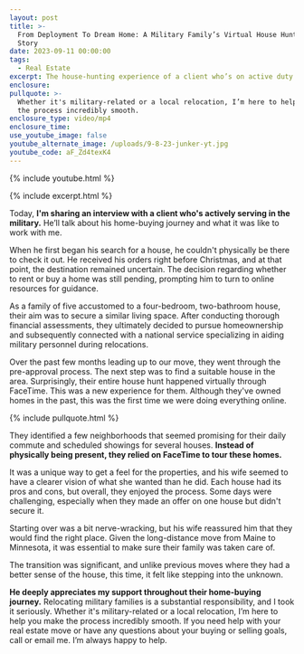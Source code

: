 ```yaml
---
layout: post
title: >-
  From Deployment To Dream Home: A Military Family’s Virtual House Hunt Success
  Story
date: 2023-09-11 00:00:00
tags:
  - Real Estate
excerpt: The house-hunting experience of a client who’s on active duty.
enclosure:
pullquote: >-
  Whether it's military-related or a local relocation, I’m here to help you make
  the process incredibly smooth.
enclosure_type: video/mp4
enclosure_time:
use_youtube_image: false
youtube_alternate_image: /uploads/9-8-23-junker-yt.jpg
youtube_code: aF_Zd4texK4
---
```

{% include youtube.html %}

{% include excerpt.html %}

Today, **I'm sharing an interview with a client who's actively serving in the military.** He’ll talk about his home-buying journey and what it was like to work with me.&nbsp;

When he first began his search for a house, he couldn't physically be there to check it out. He received his orders right before Christmas, and at that point, the destination remained uncertain. The decision regarding whether to rent or buy a home was still pending, prompting him to turn to online resources for guidance.

As a family of five accustomed to a four-bedroom, two-bathroom house, their aim was to secure a similar living space. After conducting thorough financial assessments, they ultimately decided to pursue homeownership and subsequently connected with a national service specializing in aiding military personnel during relocations.

Over the past few months leading up to our move, they went through the pre-approval process. The next step was to find a suitable house in the area. Surprisingly, their entire house hunt happened virtually through FaceTime. This was a new experience for them. Although they've owned homes in the past, this was the first time we were doing everything online.

{% include pullquote.html %}

They identified a few neighborhoods that seemed promising for their daily commute and scheduled showings for several houses. **Instead of physically being present, they relied on FaceTime to tour these homes.**

It was a unique way to get a feel for the properties, and his wife seemed to have a clearer vision of what she wanted than he did. Each house had its pros and cons, but overall, they enjoyed the process. Some days were challenging, especially when they made an offer on one house but didn't secure it.

Starting over was a bit nerve-wracking, but his wife reassured him that they would find the right place. Given the long-distance move from Maine to Minnesota, it was essential to make sure their family was taken care of.

The transition was significant, and unlike previous moves where they had a better sense of the house, this time, it felt like stepping into the unknown.

**He deeply appreciates my support throughout their home-buying journey.** Relocating military families is a substantial responsibility, and I took it seriously. Whether it's military-related or a local relocation, I’m here to help you make the process incredibly smooth. If you need help with your real estate move or have any questions about your buying or selling goals, call or email me. I’m always happy to help.